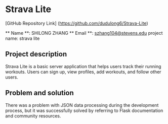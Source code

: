 # Strava Lite 

[GitHub Repository Link] (https://github.com/dudulong6/Strava-Lite)

** Name **: SHILONG ZHANG
** Email **: szhang104@stevens.edu
project name: strava lite

## Project description
Strava Lite is a basic server application that helps users track their running workouts. Users can sign up, view profiles, add workouts, and follow other users.

## Problem and solution
There was a problem with JSON data processing during the development process, but it was successfully solved by referring to Flask documentation and community resources.
